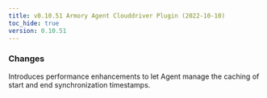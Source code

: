 ```yaml
---
title: v0.10.51 Armory Agent Clouddriver Plugin (2022-10-10)
toc_hide: true
version: 0.10.51
---
```


### Changes
Introduces performance enhancements to let Agent manage the caching of start and end synchronization timestamps.